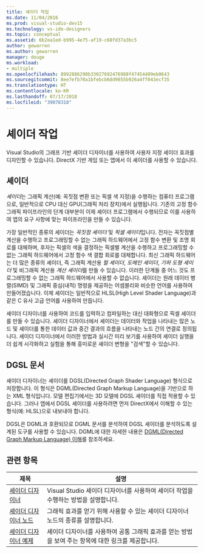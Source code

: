 ```yaml
---
title: 셰이더 작업
ms.date: 11/04/2016
ms.prod: visual-studio-dev15
ms.technology: vs-ide-designers
ms.topic: conceptual
ms.assetid: 6b2ea1ed-b995-4e75-af19-c68fd37a3bc5
author: gewarren
ms.author: gewarren
manager: douge
ms.workload:
- multiple
ms.openlocfilehash: 8992886290b33027692476988f47454409eb0643
ms.sourcegitcommit: 8ee7efb70a1bfebcb6dd9855b926a4ff043ecf35
ms.translationtype: HT
ms.contentlocale: ko-KR
ms.lasthandoff: 07/17/2018
ms.locfileid: "39078318"
---
```

# <a name="work-with-shaders"></a>셰이더 작업

Visual Studio의 그래프 기반 셰이더 디자이너를 사용하여 사용자 지정 셰이더 효과를 디자인할 수 있습니다. DirectX 기반 게임 또는 앱에서 이 셰이더를 사용할 수 있습니다.

## <a name="shaders"></a>셰이더

*셰이더*는 그래픽 계산(예: 꼭짓점 변환 또는 픽셀 색 지정)을 수행하는 컴퓨터 프로그램으로, 일반적으로 CPU 대신 GPU(그래픽 처리 장치)에서 실행됩니다. 기존의 고정 함수 그래픽 파이프라인의 단계 대부분이 이제 셰이더 프로그램에서 수행되므로 이를 사용하여 앱의 요구 사항에 맞는 파이프라인을 만들 수 있습니다.

가장 일반적인 종류의 셰이더는 *꼭짓점 셰이더* 및 *픽셀 셰이더*입니다. 전자는 꼭짓점별 계산을 수행하고 프로그래밍할 수 없는 그래픽 하드웨어에서 고정 함수 변환 및 조명 회로를 대체하며, 후자는 픽셀의 색을 결정하는 픽셀별 계산을 수행하고 프로그래밍할 수 없는 그래픽 하드웨어에서 고정 함수 색 결합 회로를 대체합니다. 최신 그래픽 하드웨어는 더 많은 종류의 셰이더, 즉 그래픽 계산용 *헐 셰이더*, *도메인 셰이더*, *기하 도형 셰이더* 및 비그래픽 계산용 *계산 셰이더*를 만들 수 있습니다. 이러한 단계들 중 어느 것도 프로그래밍할 수 없는 그래픽 하드웨어에서 사용할 수 없습니다. 셰이더는 원래 데이터 병렬(SIMD) 및 그래픽 중심(내적) 명령을 제공하는 어셈블리와 비슷한 언어를 사용하여 만들어졌습니다. 이제 셰이더는 일반적으로 HLSL(High Level Shader Language)과 같은 C 유사 고급 언어를 사용하여 만듭니다.

셰이더 디자이너를 사용하여 코드를 입력하고 컴파일하는 대신 대화형으로 픽셀 셰이더를 만들 수 있습니다. 셰이더 디자이너에서 셰이더는 데이터와 작업을 나타내는 많은 노드 및 셰이더를 통한 데이터 값과 중간 결과의 흐름을 나타내는 노드 간의 연결로 정의됩니다. 셰이더 디자이너에서 이러한 방법과 실시간 미리 보기를 사용하여 셰이더 실행을 더 쉽게 시각화하고 실험을 통해 흥미로운 셰이더 변형을 "검색"할 수 있습니다.

## <a name="dgsl-documents"></a>DGSL 문서

셰이더 디자이너는 셰이더를 DGSL(Directed Graph Shader Language) 형식으로 저장합니다. 이 형식은 DGML(Directed Graph Markup Language)을 기반으로 하는 XML 형식입니다. 모델 편집기에서는 3D 모델에 DGSL 셰이더를 직접 적용할 수 있습니다. 그러나 앱에서 DGSL 셰이더를 사용하려면 먼저 DirectX에서 이해할 수 있는 형식(예: HLSL)으로 내보내야 합니다.

DGSL은 DGML과 호환되므로 DGML 문서를 분석하여 DGSL 셰이더를 분석하도록 설계된 도구를 사용할 수 있습니다. DGML에 대한 자세한 내용은 [DGML(Directed Graph Markup Language) 이해](http://msdn.microsoft.com/library/ee842619.aspx)를 참조하세요.

## <a name="related-topics"></a>관련 항목

|제목|설명|
|-----------|-----------------|
|[셰이더 디자이너](../designers/shader-designer.md)|Visual Studio 셰이더 디자이너를 사용하여 셰이더 작업을 수행하는 방법을 설명합니다.|
|[셰이더 디자이너 노드](../designers/shader-designer-nodes.md)|그래픽 효과를 얻기 위해 사용할 수 있는 셰이더 디자이너 노드의 종류를 설명합니다.|
|[셰이더 디자이너 예제](../designers/shader-designer-examples.md)|셰이더 디자이너를 사용하여 공통 그래픽 효과를 얻는 방법을 보여 주는 항목에 대한 링크를 제공합니다.|